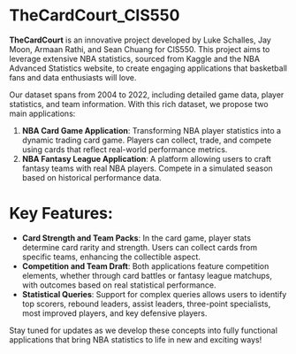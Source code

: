 # TheCardCourt_CIS550

**TheCardCourt** is an innovative project developed by Luke Schalles, Jay Moon, Armaan Rathi, and Sean Chuang for CIS550. This project aims to leverage extensive NBA statistics, sourced from Kaggle and the NBA Advanced Statistics website, to create engaging applications that basketball fans and data enthusiasts will love.

Our dataset spans from 2004 to 2022, including detailed game data, player statistics, and team information. With this rich dataset, we propose two main applications:

1. **NBA Card Game Application**: Transforming NBA player statistics into a dynamic trading card game. Players can collect, trade, and compete using cards that reflect real-world performance metrics.
2. **NBA Fantasy League Application**: A platform allowing users to craft fantasy teams with real NBA players. Compete in a simulated season based on historical performance data.

# Key Features:
- **Card Strength and Team Packs**: In the card game, player stats determine card rarity and strength. Users can collect cards from specific teams, enhancing the collectible aspect.
- **Competition and Team Draft**: Both applications feature competition elements, whether through card battles or fantasy league matchups, with outcomes based on real statistical performance.
- **Statistical Queries**: Support for complex queries allows users to identify top scorers, rebound leaders, assist leaders, three-point specialists, most improved players, and key defensive players.

Stay tuned for updates as we develop these concepts into fully functional applications that bring NBA statistics to life in new and exciting ways!
